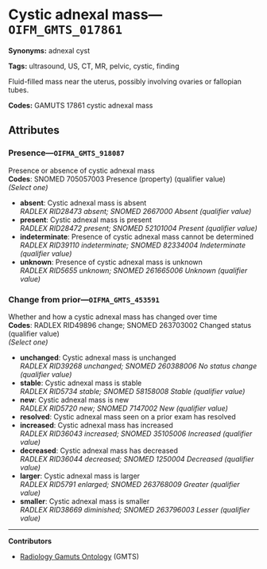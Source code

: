 # Cystic adnexal mass—`OIFM_GMTS_017861`

**Synonyms:** adnexal cyst

**Tags:** ultrasound, US, CT, MR, pelvic, cystic, finding

Fluid-filled mass near the uterus, possibly involving ovaries or fallopian tubes.

**Codes:** GAMUTS 17861 cystic adnexal mass

## Attributes

### Presence—`OIFMA_GMTS_918087`

Presence or absence of cystic adnexal mass  
**Codes**: SNOMED 705057003 Presence (property) (qualifier value)  
*(Select one)*

- **absent**: Cystic adnexal mass is absent  
_RADLEX RID28473 absent; SNOMED 2667000 Absent (qualifier value)_
- **present**: Cystic adnexal mass is present  
_RADLEX RID28472 present; SNOMED 52101004 Present (qualifier value)_
- **indeterminate**: Presence of cystic adnexal mass cannot be determined  
_RADLEX RID39110 indeterminate; SNOMED 82334004 Indeterminate (qualifier value)_
- **unknown**: Presence of cystic adnexal mass is unknown  
_RADLEX RID5655 unknown; SNOMED 261665006 Unknown (qualifier value)_

### Change from prior—`OIFMA_GMTS_453591`

Whether and how a cystic adnexal mass has changed over time  
**Codes**: RADLEX RID49896 change; SNOMED 263703002 Changed status (qualifier value)  
*(Select one)*

- **unchanged**: Cystic adnexal mass is unchanged  
_RADLEX RID39268 unchanged; SNOMED 260388006 No status change (qualifier value)_
- **stable**: Cystic adnexal mass is stable  
_RADLEX RID5734 stable; SNOMED 58158008 Stable (qualifier value)_
- **new**: Cystic adnexal mass is new  
_RADLEX RID5720 new; SNOMED 7147002 New (qualifier value)_
- **resolved**: Cystic adnexal mass seen on a prior exam has resolved  
- **increased**: Cystic adnexal mass has increased  
_RADLEX RID36043 increased; SNOMED 35105006 Increased (qualifier value)_
- **decreased**: Cystic adnexal mass has decreased  
_RADLEX RID36044 decreased; SNOMED 1250004 Decreased (qualifier value)_
- **larger**: Cystic adnexal mass is larger  
_RADLEX RID5791 enlarged; SNOMED 263768009 Greater (qualifier value)_
- **smaller**: Cystic adnexal mass is smaller  
_RADLEX RID38669 diminished; SNOMED 263796003 Lesser (qualifier value)_

---

**Contributors**

- [Radiology Gamuts Ontology](https://gamuts.net/) (GMTS)